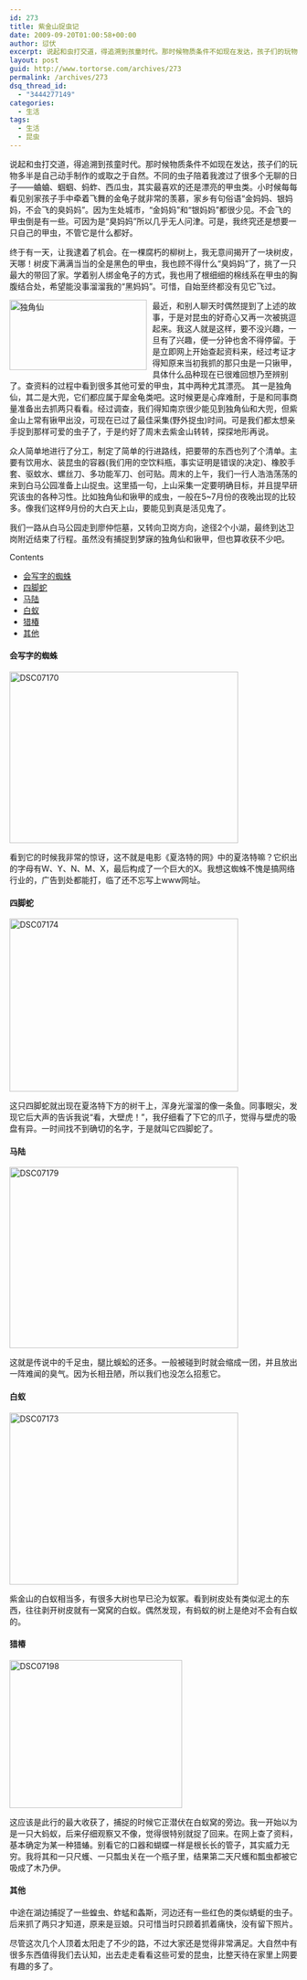 ```yaml
---
id: 273
title: 紫金山捉虫记
date: 2009-09-20T01:00:58+00:00
author: 愆伏
excerpt: 说起和虫打交道，得追溯到孩童时代。那时候物质条件不如现在发达，孩子们的玩物多半是自己动手制作的或取之于自然。不同的虫子陪着我渡过了很多个无聊的日子——蛐蛐、蝈蝈、蚂蚱、西瓜虫，其实最喜欢的还是漂亮的甲虫类。小时候每每看见别家孩子手中牵着飞舞的金龟子就非常的羡慕，家乡有句俗语“金妈妈、银妈妈，不会飞的臭妈妈”。因为生处城市，“金妈妈”和“银妈妈”都很少见。不会飞的甲虫倒是有一些。可因为是“臭妈妈”所以几乎无人问津。可是，我终究还是想要一只自己的甲虫，不管它是什么都好。
layout: post
guid: http://www.tortorse.com/archives/273
permalink: /archives/273
dsq_thread_id:
  - "3444277149"
categories:
  - 生活
tags:
  - 生活
  - 昆虫
---
```

说起和虫打交道，得追溯到孩童时代。那时候物质条件不如现在发达，孩子们的玩物多半是自己动手制作的或取之于自然。不同的虫子陪着我渡过了很多个无聊的日子——蛐蛐、蝈蝈、蚂蚱、西瓜虫，其实最喜欢的还是漂亮的甲虫类。小时候每每看见别家孩子手中牵着飞舞的金龟子就非常的羡慕，家乡有句俗语“金妈妈、银妈妈，不会飞的臭妈妈”。因为生处城市，“金妈妈”和“银妈妈”都很少见。不会飞的甲虫倒是有一些。可因为是“臭妈妈”所以几乎无人问津。可是，我终究还是想要一只自己的甲虫，不管它是什么都好。<!--more-->

终于有一天，让我逮着了机会。在一棵腐朽的柳树上，我无意间揭开了一块树皮，天哪！树皮下满满当当的全是黑色的甲虫，我也顾不得什么“臭妈妈”了，挑了一只最大的带回了家。学着别人绑金龟子的方式，我也用了根细细的棉线系在甲虫的胸腹结合处，希望能没事溜溜我的“黑妈妈”。可惜，自始至终都没有见它飞过。

[<img style="border-right: 0px; border-top: 0px; display: inline; margin: 0px 10px 0px 0px; border-left: 0px; border-bottom: 0px" title="独角仙" src="http://www.tortorse.com/wp-content/uploads/2009/09/dujiaoxian_thumb.jpg" border="0" alt="独角仙" width="240" height="123" align="left" />](http://www.tortorse.com/wp-content/uploads/2009/09/dujiaoxian.jpg)最近，和别人聊天时偶然提到了上述的故事，于是对昆虫的好奇心又再一次被挑逗起来。我这人就是这样，要不没兴趣，一旦有了兴趣，便一分钟也舍不得停留。于是立即网上开始查起资料来，经过考证才得知原来当初我抓的那只虫是一只锹甲，具体什么品种现在已很难回想乃至辨别了。查资料的过程中看到很多其他可爱的甲虫，其中两种尤其漂亮。 其一是独角仙，其二是大兜，它们都应属于犀金龟类吧。这时候更是心痒难耐，于是和同事商量准备出去抓两只看看。经过调查，我们得知南京很少能见到独角仙和大兜，但紫金山上常有锹甲出没，可现在已过了最佳采集(野外捉虫)时间。可是我们都太想亲手捉到那样可爱的虫子了，于是约好了周末去紫金山转转，探探地形再说。

众人简单地进行了分工，制定了简单的行进路线，把要带的东西也列了个清单。主要有饮用水、装昆虫的容器(我们用的空饮料瓶，事实证明是错误的决定)、橡胶手套、驱蚊水、螺丝刀、多功能军刀、创可贴。周末的上午，我们一行人浩浩荡荡的来到白马公园准备上山捉虫。这里插一句，上山采集一定要明确目标，并且提早研究该虫的各种习性。比如独角仙和锹甲的成虫，一般在5~7月份的夜晚出现的比较多。像我们这样9月份的大白天上山，要能见到真是活见鬼了。

我们一路从白马公园走到廖仲恺墓，又转向卫岗方向，途径2个小湖，最终到达卫岗附近结束了行程。虽然没有捕捉到梦寐的独角仙和锹甲，但也算收获不少吧。

<div id="toc_container" class="no_bullets">
  <p class="toc_title">
    Contents
  </p>
  
  <ul class="toc_list">
    <li>
      <a href="#i">会写字的蜘蛛</a>
    </li>
    <li>
      <a href="#i-2">四脚蛇</a>
    </li>
    <li>
      <a href="#i-3">马陆</a>
    </li>
    <li>
      <a href="#i-4">白蚁</a>
    </li>
    <li>
      <a href="#i-5">猎椿</a>
    </li>
    <li>
      <a href="#i-6">其他</a>
    </li>
  </ul>
</div>

#### <span id="i">会写字的蜘蛛</span>

[<img style="border-right: 0px; border-top: 0px; display: inline; margin: 0px 12px 0px 0px; border-left: 0px; border-bottom: 0px" title="DSC07170" src="http://www.tortorse.com/wp-content/uploads/2009/09/DSC07170_thumb.jpg" border="0" alt="DSC07170" width="400" height="300" />](http://www.tortorse.com/wp-content/uploads/2009/09/DSC07170.jpg)

看到它的时候我非常的惊讶，这不就是电影《夏洛特的网》中的夏洛特嘛？它织出的字母有W、Y、N、M、X，最后构成了一个巨大的X。我想这蜘蛛不愧是搞网络行业的，广告到处都能打，临了还不忘写上www网址。

#### <span id="i-2">四脚蛇</span>

[<img style="border-right: 0px; border-top: 0px; display: inline; border-left: 0px; border-bottom: 0px" title="DSC07174" src="http://www.tortorse.com/wp-content/uploads/2009/09/DSC07174_thumb.jpg" border="0" alt="DSC07174" width="400" height="303" />](http://www.tortorse.com/wp-content/uploads/2009/09/DSC07174.jpg)

这只四脚蛇就出现在夏洛特下方的树干上，浑身光溜溜的像一条鱼。同事眼尖，发现它后大声的告诉我说“看，大壁虎！”，我仔细看了下它的爪子，觉得与壁虎的吸盘有异。一时间找不到确切的名字，于是就叫它四脚蛇了。

#### <span id="i-3">马陆</span>

[<img style="border-right: 0px; border-top: 0px; display: inline; border-left: 0px; border-bottom: 0px" title="DSC07179" src="http://www.tortorse.com/wp-content/uploads/2009/09/DSC07179_thumb.jpg" border="0" alt="DSC07179" width="400" height="317" />](http://www.tortorse.com/wp-content/uploads/2009/09/DSC07179.jpg)

这就是传说中的千足虫，腿比蜈蚣的还多。一般被碰到时就会缩成一团，并且放出一阵难闻的臭气。因为长相丑陋，所以我们也没怎么招惹它。

#### <span id="i-4">白蚁</span>

[<img style="border-right: 0px; border-top: 0px; display: inline; border-left: 0px; border-bottom: 0px" title="DSC07173" src="http://www.tortorse.com/wp-content/uploads/2009/09/DSC07173_thumb.jpg" border="0" alt="DSC07173" width="400" height="301" />](http://www.tortorse.com/wp-content/uploads/2009/09/DSC07173.jpg)

紫金山的白蚁相当多，有很多大树也早已沦为蚁冢。看到树皮处有类似泥土的东西，往往剥开树皮就有一窝窝的白蚁。偶然发现，有蚂蚁的树上是绝对不会有白蚁的。

#### <span id="i-5">猎椿</span>

[<img style="border-right: 0px; border-top: 0px; display: inline; border-left: 0px; border-bottom: 0px" title="DSC07198" src="http://www.tortorse.com/wp-content/uploads/2009/09/DSC07198_thumb.jpg" border="0" alt="DSC07198" width="302" height="259" />](http://www.tortorse.com/wp-content/uploads/2009/09/DSC07198.jpg)

这应该是此行的最大收获了，捕捉的时候它正潜伏在白蚁窝的旁边。我一开始以为是一只大蚂蚁，后来仔细观察又不像，觉得很特别就捉了回来。在网上查了资料，基本确定为某一种猎蝽。别看它的口器和蝴蝶一样是根长长的管子，其实威力无穷。我将其和一只尺蠖、一只瓢虫关在一个瓶子里，结果第二天尺蠖和瓢虫都被它吸成了木乃伊。

#### <span id="i-6">其他</span>

中途在湖边捕捉了一些蝗虫、蚱蜢和螽斯，河边还有一些红色的类似蜻蜓的虫子。后来抓了两只才知道，原来是豆娘。只可惜当时只顾着抓着痛快，没有留下照片。

尽管这次几个人顶着太阳走了不少的路，不过大家还是觉得非常满足。大自然中有很多东西值得我们去认知，出去走走看看这些可爱的昆虫，比整天待在家里上网要有趣的多了。